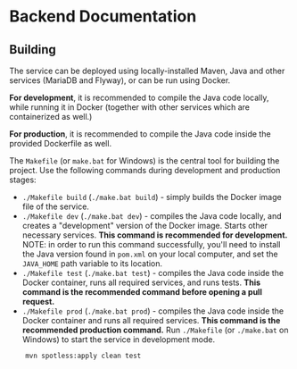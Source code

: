 # Backend Documentation

## Building

The service can be deployed using locally-installed Maven, Java and other services (MariaDB and Flyway), or can be run using Docker.

**For development**, it is recommended to compile the Java code locally, while running it in Docker (together with other services which are containerized as well.)

**For production**, it is recommended to compile the Java code inside the provided Dockerfile as well.

The `Makefile` (or `make.bat` for Windows) is the central tool for building the project. Use the following commands during development and production stages:

- `./Makefile build` (`./make.bat build`) - simply builds the Docker image file of the service.
- `./Makefile dev` (`./make.bat dev`) - compiles the Java code locally, and creates a "development" version of the Docker image. Starts other necessary services. **This command is recommended for development.** NOTE: in order to run this command successfully, you'll need to install the Java version found in `pom.xml` on your local computer, and set the `JAVA_HOME` path variable to its location. 
- `./Makefile test` (`./make.bat test`) - compiles the Java code inside the Docker container, runs all required services, and runs tests. **This command is the recommended command before opening a pull request.**
- `./Makefile prod` (`./make.bat prod`) - compiles the Java code inside the Docker container and runs all required services. **This command is the recommended production command.**
Run `./Makefile` (or `./make.bat` on Windows) to start the service in development mode.

```shell
    mvn spotless:apply clean test
```